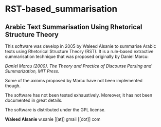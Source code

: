 # RST-based_summarisation
## Arabic Text Summarisation Using Rhetorical Structure Theory

This software was develop in 2005 by Waleed Alsanie to summarise Arabic texts using Rhetorical Structure Theory (RST). It is a rule-based extractive summarisation technique that was proposed originally by Daniel Marcu:

*Daniel Marcu (2000). The Theory and Practice of Discourse Parsing and Summarization, MIT Press.*

Some of the axioms proposed by Marcu have not been implemented though. 

The software has not been tested exhaustively. Moreover, it has not been documented in great details.  

The software is distributed under the GPL license.


**Waleed Alsanie**
w.sanie [[at]] gmail [[dot]] com
